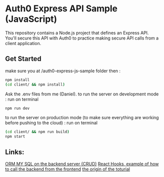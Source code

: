 # Auth0 Express API Sample (JavaScript)

This repository contains a Node.js project that defines an Express API. You'll secure this API with Auth0 to practice making secure API calls from a client application.

## Get Started
make sure you at /auth0-express-js-sample folder 
then : 
```bash
npm install
(cd client/ && npm install)
```
Ask the .env files from me (Daniel). 
to run the server on development mode : 
run on terminal 
```bash
npm run dev
```
to run the server on production mode (to make sure everything are working before pushing to the cloud) : 
run on terminal 

```bash
(cd client/ && npm run build)
npm start
```

## Links: 
[ORM MY SQL on the backend server (CRUD)](https://bezkoder.com/node-js-express-sequelize-mysql/) 
[React Hooks,  example of how to call the backend from the frontend](https://bezkoder.com/react-hooks-crud-axios-api/)
[the origin of the toturial](https://bezkoder.com/react-node-express-mysql/)
